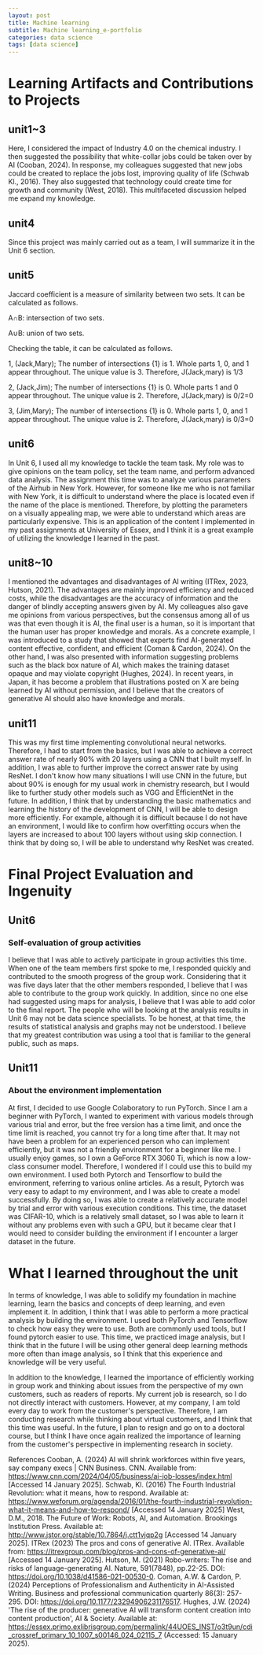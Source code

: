 ```yaml
---
layout: post
title: Machine learning
subtitle: Machine learning_e-portfolio
categories: data science
tags: [data science]
---
```

# Learning Artifacts and Contributions to Projects

## unit1~3
Here, I considered the impact of Industry 4.0 on the chemical industry. I then suggested the possibility that white-collar jobs could be taken over by AI (Cooban, 2024). In response, my colleagues suggested that new jobs could be created to replace the jobs lost, improving quality of life (Schwab Kl., 2016). They also suggested that technology could create time for growth and community (West, 2018). This multifaceted discussion helped me expand my knowledge.

## unit4
Since this project was mainly carried out as a team, I will summarize it in the Unit 6 section. 

## unit5
Jaccard coefficient is a measure of similarity between two sets. It can be calculated as follows.

A∩B: intersection of two sets.

A∪B: union of two sets.

Checking the table, it can be calculated as follows.

1, (Jack,Mary);
The number of intersections {1} is 1.
Whole parts 1, 0, and 1 appear throughout.
The unique value is 3.
Therefore, J(Jack,mary) is 1/3

2, (Jack,Jim);
The number of intersections {1} is 0.
Whole parts 1 and 0 appear throughout.
The unique value is 2.
Therefore, J(Jack,mary) is 0/2=0

3, (Jim,Mary);
The number of intersections {1} is 0.
Whole parts 1, 0, and 1 appear throughout.
The unique value is 2.
Therefore, J(Jack,mary) is 0/3=0

## unit6
In Unit 6, I used all my knowledge to tackle the team task. My role was to give opinions on the team policy, set the team name, and perform advanced data analysis. The assignment this time was to analyze various parameters of the Airhub in New York. However, for someone like me who is not familiar with New York, it is difficult to understand where the place is located even if the name of the place is mentioned. Therefore, by plotting the parameters on a visually appealing map, we were able to understand which areas are particularly expensive. This is an application of the content I implemented in my past assignments at University of Essex, and I think it is a great example of utilizing the knowledge I learned in the past.

## unit8~10
I mentioned the advantages and disadvantages of AI writing (ITRex, 2023, Hutson, 2021). The advantages are mainly improved efficiency and reduced costs, while the disadvantages are the accuracy of information and the danger of blindly accepting answers given by AI. My colleagues also gave me opinions from various perspectives, but the consensus among all of us was that even though it is AI, the final user is a human, so it is important that the human user has proper knowledge and morals. As a concrete example, I was introduced to a study that showed that experts find AI-generated content effective, confident, and efficient (Coman & Cardon, 2024). On the other hand, I was also presented with information suggesting problems such as the black box nature of AI, which makes the training dataset opaque and may violate copyright (Hughes, 2024). In recent years, in Japan, it has become a problem that illustrations posted on X are being learned by AI without permission, and I believe that the creators of generative AI should also have knowledge and morals.

## unit11
This was my first time implementing convolutional neural networks. Therefore, I had to start from the basics, but I was able to achieve a correct answer rate of nearly 90% with 20 layers using a CNN that I built myself. In addition, I was able to further improve the correct answer rate by using ResNet. I don't know how many situations I will use CNN in the future, but about 90% is enough for my usual work in chemistry research, but I would like to further study other models such as VGG and EfficientNet in the future. In addition, I think that by understanding the basic mathematics and learning the history of the development of CNN, I will be able to design more efficiently. For example, although it is difficult because I do not have an environment, I would like to confirm how overfitting occurs when the layers are increased to about 100 layers without using skip connection. I think that by doing so, I will be able to understand why ResNet was created.


# Final Project Evaluation and Ingenuity
## Unit6
### Self-evaluation of group activities
I believe that I was able to actively participate in group activities this time. When one of the team members first spoke to me, I responded quickly and contributed to the smooth progress of the group work. Considering that it was five days later that the other members responded, I believe that I was able to contribute to the group work quickly. In addition, since no one else had suggested using maps for analysis, I believe that I was able to add color to the final report. The people who will be looking at the analysis results in Unit 6 may not be data science specialists. To be honest, at that time, the results of statistical analysis and graphs may not be understood. I believe that my greatest contribution was using a tool that is familiar to the general public, such as maps.

## Unit11
### About the environment implementation
At first, I decided to use Google Colaboratory to run PyTorch. Since I am a beginner with PyTorch, I wanted to experiment with various models through various trial and error, but the free version has a time limit, and once the time limit is reached, you cannot try for a long time after that. It may not have been a problem for an experienced person who can implement efficiently, but it was not a friendly environment for a beginner like me. I usually enjoy games, so I own a GeForce RTX 3060 Ti, which is now a low-class consumer model. Therefore, I wondered if I could use this to build my own environment. I used both Pytorch and Tensorflow to build the environment, referring to various online articles. As a result, Pytorch was very easy to adapt to my environment, and I was able to create a model successfully. By doing so, I was able to create a relatively accurate model by trial and error with various execution conditions. This time, the dataset was CIFAR-10, which is a relatively small dataset, so I was able to learn it without any problems even with such a GPU, but it became clear that I would need to consider building the environment if I encounter a larger dataset in the future.

# What I learned throughout the unit
In terms of knowledge, I was able to solidify my foundation in machine learning, learn the basics and concepts of deep learning, and even implement it. In addition, I think that I was able to perform a more practical analysis by building the environment. I used both PyTorch and Tensorflow to check how easy they were to use. Both are commonly used tools, but I found pytorch easier to use. This time, we practiced image analysis, but I think that in the future I will be using other general deep learning methods more often than image analysis, so I think that this experience and knowledge will be very useful.

In addition to the knowledge, I learned the importance of efficiently working in group work and thinking about issues from the perspective of my own customers, such as readers of reports. My current job is research, so I do not directly interact with customers. However, at my company, I am told every day to work from the customer's perspective. Therefore, I am conducting research while thinking about virtual customers, and I think that this time was useful. In the future, I plan to resign and go on to a doctoral course, but I think I have once again realized the importance of learning from the customer's perspective in implementing research in society.

References
Cooban, A. (2024) AI will shrink workforces within five years, say company execs | CNN Business. CNN. Available from: https://www.cnn.com/2024/04/05/business/ai-job-losses/index.html [Accessed 14 January 2025].
Schwab, Kl. (2016) The Fourth Industrial Revolution: what it means, how to respond. Available at: https://www.weforum.org/agenda/2016/01/the-fourth-industrial-revolution-what-it-means-and-how-to-respond/ [Accessed 14 January 2025]
West, D.M., 2018. The Future of Work: Robots, AI, and Automation. Brookings Institution Press. Available at: http://www.jstor.org/stable/10.7864/j.ctt1vjqp2g [Accessed 14 January 2025].
ITRex (2023) The pros and cons of generative AI. ITRex. Available from: https://itrexgroup.com/blog/pros-and-cons-of-generative-ai/ [Accessed 14 January 2025].
Hutson, M. (2021) Robo-writers: The rise and risks of language-generating AI. Nature, 591(7848), pp.22-25. DOI: https://doi.org/10.1038/d41586-021-00530-0.
Coman, A.W. & Cardon, P. (2024) Perceptions of Professionalism and Authenticity in AI-Assisted Writing. Business and professional communication quarterly 86(3): 257-295. DOI: https://doi.org/10.1177/23294906231176517.
Hughes, J.W. (2024) 'The rise of the producer: generative AI will transform content creation into content production', AI & Society. Available at: https://essex.primo.exlibrisgroup.com/permalink/44UOES_INST/o3t9un/cdi_crossref_primary_10_1007_s00146_024_02115_7 (Accessed: 15 January 2025).

